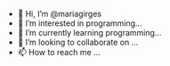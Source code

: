 - 👋 Hi, I’m @mariagirges
- 👀 I’m interested in programming...
- 🌱 I’m currently learning programming...
- 💞️ I’m looking to collaborate on ...
- 📫 How to reach me ...

<!---
mariagirges/mariagirges is a ✨ special ✨ repository because its `README.md` (this file) appears on your GitHub profile.
You can click the Preview link to take a look at your changes.
--->
